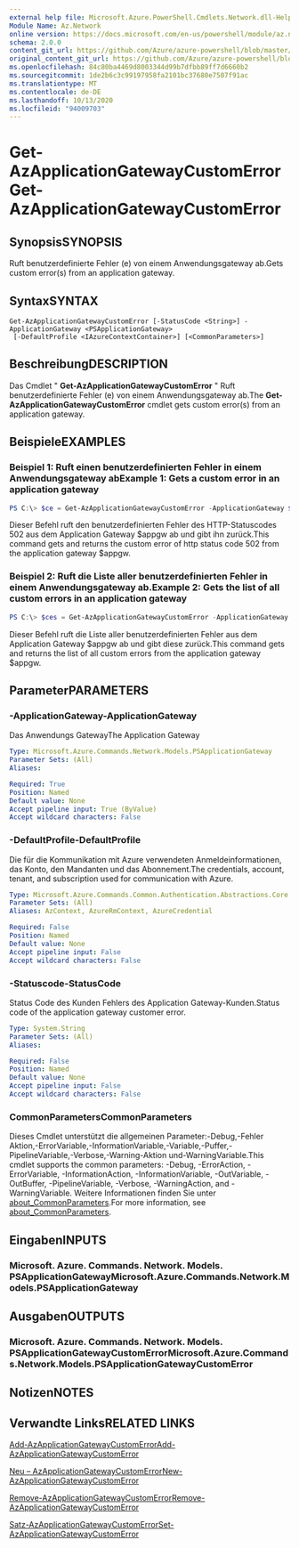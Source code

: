 ```yaml
---
external help file: Microsoft.Azure.PowerShell.Cmdlets.Network.dll-Help.xml
Module Name: Az.Network
online version: https://docs.microsoft.com/en-us/powershell/module/az.network/get-azapplicationgatewaycustomerror
schema: 2.0.0
content_git_url: https://github.com/Azure/azure-powershell/blob/master/src/Network/Network/help/Get-AzApplicationGatewayCustomError.md
original_content_git_url: https://github.com/Azure/azure-powershell/blob/master/src/Network/Network/help/Get-AzApplicationGatewayCustomError.md
ms.openlocfilehash: 84c80ba4469d8003344d99b7dfbb89ff7d6660b2
ms.sourcegitcommit: 1de2b6c3c99197958fa2101bc37680e7507f91ac
ms.translationtype: MT
ms.contentlocale: de-DE
ms.lasthandoff: 10/13/2020
ms.locfileid: "94009703"
---
```

# <span data-ttu-id="415ed-101">Get-AzApplicationGatewayCustomError</span><span class="sxs-lookup"><span data-stu-id="415ed-101">Get-AzApplicationGatewayCustomError</span></span>

## <span data-ttu-id="415ed-102">Synopsis</span><span class="sxs-lookup"><span data-stu-id="415ed-102">SYNOPSIS</span></span>
<span data-ttu-id="415ed-103">Ruft benutzerdefinierte Fehler (e) von einem Anwendungsgateway ab.</span><span class="sxs-lookup"><span data-stu-id="415ed-103">Gets custom error(s) from an application gateway.</span></span>

## <span data-ttu-id="415ed-104">Syntax</span><span class="sxs-lookup"><span data-stu-id="415ed-104">SYNTAX</span></span>

```
Get-AzApplicationGatewayCustomError [-StatusCode <String>] -ApplicationGateway <PSApplicationGateway>
 [-DefaultProfile <IAzureContextContainer>] [<CommonParameters>]
```

## <span data-ttu-id="415ed-105">Beschreibung</span><span class="sxs-lookup"><span data-stu-id="415ed-105">DESCRIPTION</span></span>
<span data-ttu-id="415ed-106">Das Cmdlet " **Get-AzApplicationGatewayCustomError** " Ruft benutzerdefinierte Fehler (e) von einem Anwendungsgateway ab.</span><span class="sxs-lookup"><span data-stu-id="415ed-106">The **Get-AzApplicationGatewayCustomError** cmdlet gets custom error(s) from an application gateway.</span></span>

## <span data-ttu-id="415ed-107">Beispiele</span><span class="sxs-lookup"><span data-stu-id="415ed-107">EXAMPLES</span></span>

### <span data-ttu-id="415ed-108">Beispiel 1: Ruft einen benutzerdefinierten Fehler in einem Anwendungsgateway ab</span><span class="sxs-lookup"><span data-stu-id="415ed-108">Example 1: Gets a custom error in an application gateway</span></span>
```powershell
PS C:\> $ce = Get-AzApplicationGatewayCustomError -ApplicationGateway $appgw -StatusCode HttpStatus502
```

<span data-ttu-id="415ed-109">Dieser Befehl ruft den benutzerdefinierten Fehler des HTTP-Statuscodes 502 aus dem Application Gateway $appgw ab und gibt ihn zurück.</span><span class="sxs-lookup"><span data-stu-id="415ed-109">This command gets and returns the custom error of http status code 502 from the application gateway $appgw.</span></span>

### <span data-ttu-id="415ed-110">Beispiel 2: Ruft die Liste aller benutzerdefinierten Fehler in einem Anwendungsgateway ab.</span><span class="sxs-lookup"><span data-stu-id="415ed-110">Example 2: Gets the list of all custom errors in an application gateway</span></span>
```powershell
PS C:\> $ces = Get-AzApplicationGatewayCustomError -ApplicationGateway $appgw
```

<span data-ttu-id="415ed-111">Dieser Befehl ruft die Liste aller benutzerdefinierten Fehler aus dem Application Gateway $appgw ab und gibt diese zurück.</span><span class="sxs-lookup"><span data-stu-id="415ed-111">This command gets and returns the list of all custom errors from the application gateway $appgw.</span></span>

## <span data-ttu-id="415ed-112">Parameter</span><span class="sxs-lookup"><span data-stu-id="415ed-112">PARAMETERS</span></span>

### <span data-ttu-id="415ed-113">-ApplicationGateway</span><span class="sxs-lookup"><span data-stu-id="415ed-113">-ApplicationGateway</span></span>
<span data-ttu-id="415ed-114">Das Anwendungs Gateway</span><span class="sxs-lookup"><span data-stu-id="415ed-114">The Application Gateway</span></span>

```yaml
Type: Microsoft.Azure.Commands.Network.Models.PSApplicationGateway
Parameter Sets: (All)
Aliases:

Required: True
Position: Named
Default value: None
Accept pipeline input: True (ByValue)
Accept wildcard characters: False
```

### <span data-ttu-id="415ed-115">-DefaultProfile</span><span class="sxs-lookup"><span data-stu-id="415ed-115">-DefaultProfile</span></span>
<span data-ttu-id="415ed-116">Die für die Kommunikation mit Azure verwendeten Anmeldeinformationen, das Konto, den Mandanten und das Abonnement.</span><span class="sxs-lookup"><span data-stu-id="415ed-116">The credentials, account, tenant, and subscription used for communication with Azure.</span></span>

```yaml
Type: Microsoft.Azure.Commands.Common.Authentication.Abstractions.Core.IAzureContextContainer
Parameter Sets: (All)
Aliases: AzContext, AzureRmContext, AzureCredential

Required: False
Position: Named
Default value: None
Accept pipeline input: False
Accept wildcard characters: False
```

### <span data-ttu-id="415ed-117">-Statuscode</span><span class="sxs-lookup"><span data-stu-id="415ed-117">-StatusCode</span></span>
<span data-ttu-id="415ed-118">Status Code des Kunden Fehlers des Application Gateway-Kunden.</span><span class="sxs-lookup"><span data-stu-id="415ed-118">Status code of the application gateway customer error.</span></span>

```yaml
Type: System.String
Parameter Sets: (All)
Aliases:

Required: False
Position: Named
Default value: None
Accept pipeline input: False
Accept wildcard characters: False
```

### <span data-ttu-id="415ed-119">CommonParameters</span><span class="sxs-lookup"><span data-stu-id="415ed-119">CommonParameters</span></span>
<span data-ttu-id="415ed-120">Dieses Cmdlet unterstützt die allgemeinen Parameter:-Debug,-Fehler Aktion,-ErrorVariable,-InformationVariable,-Variable,-Puffer,-PipelineVariable,-Verbose,-Warning-Aktion und-WarningVariable.</span><span class="sxs-lookup"><span data-stu-id="415ed-120">This cmdlet supports the common parameters: -Debug, -ErrorAction, -ErrorVariable, -InformationAction, -InformationVariable, -OutVariable, -OutBuffer, -PipelineVariable, -Verbose, -WarningAction, and -WarningVariable.</span></span> <span data-ttu-id="415ed-121">Weitere Informationen finden Sie unter [about_CommonParameters](http://go.microsoft.com/fwlink/?LinkID=113216).</span><span class="sxs-lookup"><span data-stu-id="415ed-121">For more information, see [about_CommonParameters](http://go.microsoft.com/fwlink/?LinkID=113216).</span></span>

## <span data-ttu-id="415ed-122">Eingaben</span><span class="sxs-lookup"><span data-stu-id="415ed-122">INPUTS</span></span>

### <span data-ttu-id="415ed-123">Microsoft. Azure. Commands. Network. Models. PSApplicationGateway</span><span class="sxs-lookup"><span data-stu-id="415ed-123">Microsoft.Azure.Commands.Network.Models.PSApplicationGateway</span></span>

## <span data-ttu-id="415ed-124">Ausgaben</span><span class="sxs-lookup"><span data-stu-id="415ed-124">OUTPUTS</span></span>

### <span data-ttu-id="415ed-125">Microsoft. Azure. Commands. Network. Models. PSApplicationGatewayCustomError</span><span class="sxs-lookup"><span data-stu-id="415ed-125">Microsoft.Azure.Commands.Network.Models.PSApplicationGatewayCustomError</span></span>

## <span data-ttu-id="415ed-126">Notizen</span><span class="sxs-lookup"><span data-stu-id="415ed-126">NOTES</span></span>

## <span data-ttu-id="415ed-127">Verwandte Links</span><span class="sxs-lookup"><span data-stu-id="415ed-127">RELATED LINKS</span></span>

[<span data-ttu-id="415ed-128">Add-AzApplicationGatewayCustomError</span><span class="sxs-lookup"><span data-stu-id="415ed-128">Add-AzApplicationGatewayCustomError</span></span>](./Add-AzApplicationGatewayCustomError.md)

[<span data-ttu-id="415ed-129">Neu – AzApplicationGatewayCustomError</span><span class="sxs-lookup"><span data-stu-id="415ed-129">New-AzApplicationGatewayCustomError</span></span>](./New-AzApplicationGatewayCustomError.md)

[<span data-ttu-id="415ed-130">Remove-AzApplicationGatewayCustomError</span><span class="sxs-lookup"><span data-stu-id="415ed-130">Remove-AzApplicationGatewayCustomError</span></span>](./Remove-AzApplicationGatewayCustomError.md)

[<span data-ttu-id="415ed-131">Satz-AzApplicationGatewayCustomError</span><span class="sxs-lookup"><span data-stu-id="415ed-131">Set-AzApplicationGatewayCustomError</span></span>](./Set-AzApplicationGatewayCustomError.md)
